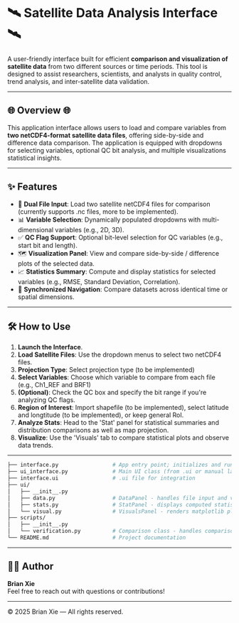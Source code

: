 # 🛰️ Satellite Data Analysis Interface 🛰️

A user-friendly interface built for efficient **comparison and visualization of satellite data** from two different sources or time periods. 
This tool is designed to assist researchers, scientists, and analysts in quality control, trend analysis, and inter-satellite data validation.

---

## 🌐 Overview 🌐

This application interface allows users to load and compare variables from **two netCDF4-format satellite data files**, offering side-by-side and difference data comparison. 
The application is equipped with dropdowns for selecting variables, optional QC bit analysis, and multiple visualizations statistical insights.

---

## ✨ Features

- 📂 **Dual File Input**: Load two satellite netCDF4 files for comparison (currently supports .nc files, more to be implemented).
- 📊 **Variable Selection**: Dynamically populated dropdowns with multi-dimensional variables (e.g., 2D, 3D).
- ✅ **QC Flag Support**: Optional bit-level selection for QC variables (e.g., start bit and length).
- 🗺️ **Visualization Panel**: View and compare side-by-side / difference plots of the selected data.
- 📈 **Statistics Summary**: Compute and display statistics for selected variables (e.g., RMSE, Standard Deviation, Correlation).
- 🔄 **Synchronized Navigation**: Compare datasets across identical time or spatial dimensions.

---

## 🛠️ How to Use

1. **Launch the Interface**.
2. **Load Satellite Files**: Use the dropdown menus to select two netCDF4 files.
3. **Projection Type**: Select projection type (to be implemented)
4. **Select Variables**: Choose which variable to compare from each file (e.g., Ch1_REF and BRF1)
5. **(Optional)**: Check the QC box and specify the bit range if you're analyzing QC flags.
6. **Region of Interest**: Import shapefile (to be implemented), select latitude and longtitude (to be implemented), or keep general RoI.
7. **Analyze Stats**: Head to the 'Stat' panel for statistical summaries and distribution comparisons as well as map projection.
8. **Visualize**: Use the 'Visuals' tab to compare statistical plots and observe data trends.
---

```bash
├── interface.py                 # App entry point; initializes and runs the GUI
├── ui_interface.py              # Main UI class (from .ui or manual layout)
├── interface.ui                 # .ui file for integration
├── ui/
│   ├── __init__.py
│   ├── data.py                  # DataPanel - handles file input and variable selection
│   ├── stats.py                 # StatPanel - displays computed statistics
│   └── visual.py                # VisualsPanel - renders matplotlib plots
├── scripts/
│   ├── __init__.py
│   └── verification.py          # Comparison class - handles comparison logic, QC filtering
└── README.md                    # Project documentation
```
---

## 👨‍💻 Author

**Brian Xie**  
Feel free to reach out with questions or contributions!

---

© 2025 Brian Xie — All rights reserved.

